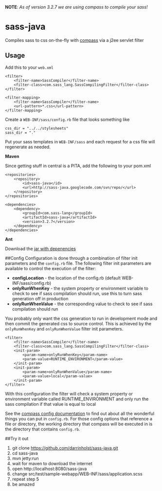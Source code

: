 **NOTE**: *As of version 3.2.7 we are using compass to compile your sass!*

# sass-java
Compiles sass to css on-the-fly with [compass](http://compass-style.org/) via a j2ee servlet filter


## Usage
Add this to your `web.xml`

    <filter>
        <filter-name>SassCompiler</filter-name>
        <filter-class>com.sass_lang.SassCompilingFilter</filter-class>
    </filter>

    <filter-mapping>
        <filter-name>SassCompiler</filter-name>
        <url-pattern>*.css</url-pattern>
    </filter-mapping>

Create a `WEB-INF/sass/config.rb` file that looks something like

    css_dir = "../../stylesheets"
    sass_dir = "."
    
Put your sass templates in `WEB-INF/sass` and each request for a css
file will regenerate as needed.

**Maven**

Since getting stuff in central is a PITA, add the following to your
pom.xml

    <repositories>
        <repository>
            <id>sass-java</id>
            <url>http://sass-java.googlecode.com/svn/repo/</url>
        </repository>
    </repositories>

    <dependencies>
        <dependency>
            <groupId>com.sass-lang</groupId>
            <artifactId>sass-java</artifactId>
            <version>3.2.7</version>
        </dependency>
    </dependencies>

**Ant**

Download the [jar with depenencies](http://sass-java.googlecode.com/svn/repo/com/sass-lang/sass-java/3.2.7/sass-java-3.2.7-jar-with-dependencies.jar)

##Config
Configuration is done through a combination of filter init parameters and the `config.rb` file. The following filter init parameters are available to control the execution of the filter:

* **configLocation** - the location of the config.rb (default WEB-INF/sass/config.rb)
* **onlyRunWhenKey** - the system property or environment variable to check to see if sass compilation should run, use this to turn sass generation off in production
* **onlyRunWhenValue** - the corresponding value to check to see if sass compilation should run

You probably only want the css generation to run in development mode and then commit the generated css to source control. This is achieved by the `onlyRunWhenKey` and `onlyRunWhenValue` filter init parameters.

    <filter>
        <filter-name>SassCompiler</filter-name>
        <filter-class>com.sass_lang.SassCompilingFilter</filter-class>
        <init-param>
            <param-name>onlyRunWhenKey</param-name>
            <param-value>RUNTIME_ENVIRONMENT</param-value>
        </init-param>
        <init-param>
            <param-name>onlyRunWhenValue</param-name>
            <param-value>local</param-value>
        </init-param>
    </filter>

With this configuration the filter will check a system property or environment variable called RUNTIME_ENVIRONMENT and only run the sass compilation if that value is equal to local

See the [compass config documentation](http://compass-style.org/help/tutorials/configuration-reference/) to find out about all the wonderful things you can put in `config.rb`. For those config options that reference a file or directory, the working directory that compass will be executed in is the directory that contains `config.rb`.

##Try it out
1. git clone https://github.com/darrinholst/sass-java.git
2. cd sass-java
3. mvn jetty:run
4. wait for maven to download the internet
5. open http://localhost:8080/sass-java
6. change src/test/sample-webapp/WEB-INF/sass/application.scss
7. repeat step 5
8. be amazed
